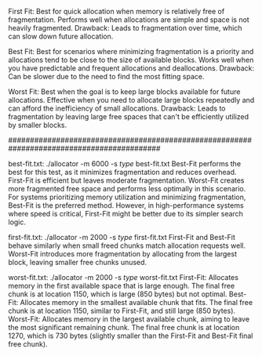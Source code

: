 First Fit:
Best for quick allocation when memory is relatively free of fragmentation.
Performs well when allocations are simple and space is not heavily fragmented.
Drawback: Leads to fragmentation over time, which can slow down future allocation.

Best Fit:
Best for scenarios where minimizing fragmentation is a priority and allocations tend to be close to the size of available blocks.
Works well when you have predictable and frequent allocations and deallocations.
Drawback: Can be slower due to the need to find the most fitting space.

Worst Fit: 
Best when the goal is to keep large blocks available for future allocations.
Effective when you need to allocate large blocks repeatedly and can afford the inefficiency of small allocations.
Drawback: Leads to fragmentation by leaving large free spaces that can't be efficiently utilized by smaller blocks.


###########################################################################################

best-fit.txt: ./allocator -m 6000 -s *type* best-fit.txt
Best-Fit performs the best for this test, as it minimizes fragmentation and reduces overhead.
First-Fit is efficient but leaves moderate fragmentation.
Worst-Fit creates more fragmented free space and performs less optimally in this scenario.
For systems prioritizing memory utilization and minimizing fragmentation, Best-Fit is the preferred method. However, in high-performance systems where speed is critical, First-Fit might be better due to its simpler search logic.

first-fit.txt: ./allocator -m 2000 -s *type* first-fit.txt
First-Fit and Best-Fit behave similarly when small freed chunks match allocation requests well.
Worst-Fit introduces more fragmentation by allocating from the largest block, leaving smaller free chunks unused.

worst-fit.txt: ./allocator -m 2000 -s *type* worst-fit.txt
First-Fit:
Allocates memory in the first available space that is large enough.
The final free chunk is at location 1150, which is large (850 bytes) but not optimal.
Best-Fit:
Allocates memory in the smallest available chunk that fits.
The final free chunk is at location 1150, similar to First-Fit, and still large (850 bytes).
Worst-Fit:
Allocates memory in the largest available chunk, aiming to leave the most significant remaining chunk.
The final free chunk is at location 1270, which is 730 bytes (slightly smaller than the First-Fit and Best-Fit final free chunk).